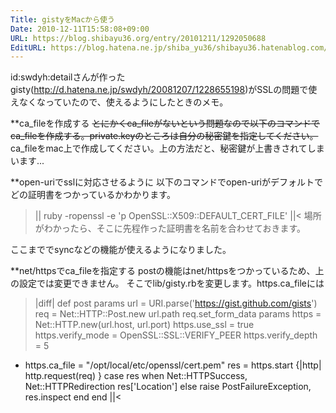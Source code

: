 ```yaml
---
Title: gistyをMacから使う
Date: 2010-12-11T15:58:08+09:00
URL: https://blog.shibayu36.org/entry/20101211/1292050688
EditURL: https://blog.hatena.ne.jp/shiba_yu36/shibayu36.hatenablog.com/atom/entry/12704591929888039085
---
```


 id:swdyh:detailさんが作ったgisty(http://d.hatena.ne.jp/swdyh/20081207/1228655198)がSSLの問題で使えなくなっていたので、使えるようにしたときのメモ。

**ca_fileを作成する
<del datetime="2010-12-13T11:36:25+09:00">とにかくca_fileがないという問題なので以下のコマンドでca_fileを作成する。private.keyのところは自分の秘密鍵を指定してください。</del>
ca_fileをmac上で作成してください。上の方法だと、秘密鍵が上書きされてしまいます...

**open-uriでsslに対応させるように
以下のコマンドでopen-uriがデフォルトでどの証明書をつかっているかわかります。
>||
ruby -ropenssl -e 'p OpenSSL::X509::DEFAULT_CERT_FILE'
||<
場所がわかったら、そこに先程作った証明書を名前を合わせておきます。

ここまででsyncなどの機能が使えるようになりました。

**net/httpsでca_fileを指定する
postの機能はnet/httpsをつかっているため、上の設定では変更できません。
そこでlib/gisty.rbを変更します。https.ca_fileには
>|diff|
  def post params
    url = URI.parse('https://gist.github.com/gists')
    req = Net::HTTP::Post.new url.path
    req.set_form_data params
    https = Net::HTTP.new(url.host, url.port)
    https.use_ssl = true
    https.verify_mode = OpenSSL::SSL::VERIFY_PEER
    https.verify_depth = 5
+   https.ca_file = "/opt/local/etc/openssl/cert.pem"
    res = https.start {|http| http.request(req) }
    case res
    when Net::HTTPSuccess, Net::HTTPRedirection
      res['Location']
    else
      raise PostFailureException, res.inspect
    end
  end
||<
